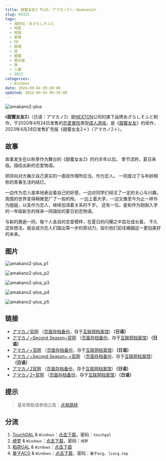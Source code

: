 ```yaml
---
title: 甜蜜女友2 PLUS／アマカノ2＋／Amakano2+
slug: 64323
tags:
  - 海豹社／あざらしそふと
  - 纯爱
  - 校园
  - 爱情
  - FD
  - 废萌
  - 拔
  - 甜蜜
  - 黑长直
  - 妹
  - 人妻
  - 2023
categories:
  - Windows
date: 2024-09-04 09:20:00
updated: 2024-09-04 09:20:00
---
```


![amakano2-plus](https://r2.30hb.cn/vndb-img/amakano2-plus.webp)

《**甜蜜女友2**》（日语：アマカノ2）是[NEXTON](https://zh.wikipedia.org/wiki/NEXTON)公司的旗下品牌あざらしそふと制作，于2020年4月24日发售的[恋爱冒险](https://zh.wikipedia.org/wiki/戀愛冒險)类型[成人游戏](https://zh.wikipedia.org/wiki/日本成人遊戲)，是《[甜蜜女友](https://zh.wikipedia.org/wiki/甜蜜女友)》的续作，2023年4月28日发售扩充版《甜蜜女友2＋》（アマカノ2＋）。

<!--more-->

## 故事

故事发生在以秋季作为舞台的《甜蜜女友2》的约半年以后。
季节流转，夏日来临，描绘出新的恋爱物语。

把将向对方展示自己真实的一面视作理所应当，作为恋人。
一同度过了与年龄相称的青春生活的结灯。

一边作为恋人直率地表达着自己的好感，一边对同学们倾注了一定的关心与兴趣，周围的世界变得稍微宽广了一些的玲。
一边上着大学，一边又像至今为止一样作为姐姐，以及作为恋人，继续加深着关系的千岁。
还有一位。是和作为刚刚入学的一年级新生的咲来一同描绘的夏日初恋物语。

与新的邂逅一同，每个人各自的恋爱模样，在夏日的闪耀之中茁壮成长着。
不久这些想法，就会成为恋人们踏出第一步的原动力，指引他们前往婚姻这一更加美好的未来。

## 图片

![amakano2-plus_p1](https://r2.30hb.cn/vndb-img/amakano2-plus_p1.webp)

![amakano2-plus_p2](https://r2.30hb.cn/vndb-img/amakano2-plus_p2.webp)

![amakano2-plus_p3](https://r2.30hb.cn/vndb-img/amakano2-plus_p3.webp)

![amakano2-plus_p4](https://r2.30hb.cn/vndb-img/amakano2-plus_p4.webp)

![amakano2-plus_p5](https://r2.30hb.cn/vndb-img/amakano2-plus_p5.webp)

## 链接

- [アマカノ官网](http://azarashi-soft.nexton-net.jp/amakano/) （[页面存档备份](https://web.archive.org/web/20201101063525/http://azarashi-soft.nexton-net.jp/amakano/)，存于[互联网档案馆](https://zh.wikipedia.org/wiki/互联网档案馆)）**（日语）**
- [アマカノ~Second Season~官网](https://azarashi-soft.nexton-net.jp/amakano-ss/) （[页面存档备份](https://web.archive.org/web/20201101063525/https://azarashi-soft.nexton-net.jp/amakano-ss/)，存于[互联网档案馆](https://zh.wikipedia.org/wiki/互联网档案馆)）**（日语）**
- [アマカノ+官网](http://azarashi-soft.nexton-net.jp/amakano+/) （[页面存档备份](https://web.archive.org/web/20190404140327/http://azarashi-soft.nexton-net.jp/amakano+/)，存于[互联网档案馆](https://zh.wikipedia.org/wiki/互联网档案馆)）**（日语）**
- [アマカノ~Second Season~ +官网](https://azarashi-soft.nexton-net.jp/amakano-ss-plus/) （[页面存档备份](https://azarashi-soft.nexton-net.jp/amakano-ss-plus/)，存于[互联网档案馆](https://zh.wikipedia.org/wiki/互联网档案馆)）**（日语）**
- [アマカノ2官网](http://azarashi-soft.nexton-net.jp/amakano2/) （[页面存档备份](https://web.archive.org/web/20220101063525/http://azarashi-soft.nexton-net.jp/amakano2/)，存于[互联网档案馆](https://zh.wikipedia.org/wiki/互联网档案馆)）**（日语）**
- [アマカノ2+官网](http://azarashi-soft.nexton-net.jp/amakano2-plus//) （[页面存档备份](https://web.archive.org/web/20230401140327/http://azarashi-soft.nexton-net.jp/amakano2-plus//)，存于[互联网档案馆](https://zh.wikipedia.org/wiki/互联网档案馆)）**（日语）**

## 提示

> 基本帮助请参阅公告：[点我跳转](/)

## 分流

1. [TouchGAL](https://www.touchgal.us/) & `Windows`：[点击下载](https://pan.touchgal.net/s/dxVytb)，密码：`touchgal`
2. [绮梦](https://acgs.one/) & `Windows`：[点击下载](https://game.acgs.one/game/288.html)，密码：`绮梦`
3. [稻荷GAL](https://inarigal.com/) & `Windows`：[点击下载](https://inarigal.com/detail/13619)
4. [量子ACG](https://lzacg.org/) & `Windows`：[点击下载](https://lzacg.org/7781)，密码：`量子acg`、`lzacg.top`

